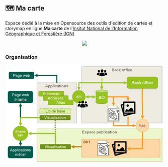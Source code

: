 ## 🗺️ Ma carte

Espace dédié à la mise en Opensource des outils d'édition de cartes et storymap en ligne **Ma carte** de l'[Insitut National de l'Information Géographique et Forestière (IGN)](https://www.ign.fr)

<p align="center">
  <img src="https://macarte.ign.fr/image/voir/mfg6193.png" style="width:400px;" />
</p>

### Organisation

![](https://raw.githubusercontent.com/IGNF-Ma-carte/.github/main/img/organisation.png)

